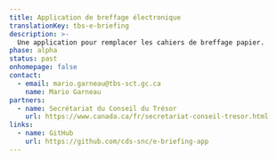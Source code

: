 ```yaml
---
title: Application de breffage électronique
translationKey: tbs-e-briefing
description: >-
  Une application pour remplacer les cahiers de breffage papier.
phase: alpha
status: past
onhomepage: false
contact:
  - email: mario.garneau@tbs-sct.gc.ca
    name: Mario Garneau
partners:
  - name: Secrétariat du Conseil du Trésor
    url: https://www.canada.ca/fr/secretariat-conseil-tresor.html
links:
  - name: GitHub
    url: https://github.com/cds-snc/e-briefing-app
---
```

